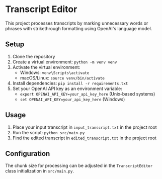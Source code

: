 # Transcript Editor

This project processes transcripts by marking unnecessary words or phrases with strikethrough formatting using OpenAI's language model.

## Setup

1. Clone the repository
2. Create a virtual environment: `python -m venv venv`
3. Activate the virtual environment:
   - Windows: `venv\Scripts\activate`
   - macOS/Linux: `source venv/bin/activate`
4. Install dependencies: `pip install -r requirements.txt`
5. Set your OpenAI API key as an environment variable:
   - `export OPENAI_API_KEY=your_api_key_here` (Unix-based systems)
   - `set OPENAI_API_KEY=your_api_key_here` (Windows)

## Usage

1. Place your input transcript in `input_transcript.txt` in the project root
2. Run the script: `python src/main.py`
3. Find the edited transcript in `edited_transcript.txt` in the project root

## Configuration

The chunk size for processing can be adjusted in the `TranscriptEditor` class initialization in `src/main.py`.